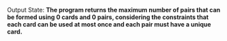 Output State: **The program returns the maximum number of pairs that can be formed using 0 cards and 0 pairs, considering the constraints that each card can be used at most once and each pair must have a unique card.**